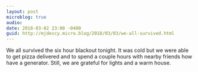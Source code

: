 ```yaml
---
layout: post
microblog: true
audio: 
date: 2018-03-02 23:00 -0400
guid: http://mjdescy.micro.blog/2018/03/03/we-all-survived.html
---
```

We all survived the six hour blackout tonight. It was cold but we were able to get pizza delivered and to spend a couple hours with nearby friends how have a generator. Still, we are grateful for lights and a warm house.
